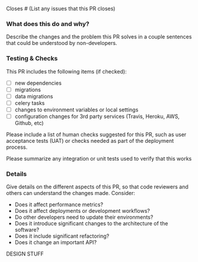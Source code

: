 Closes # (List any issues that this PR closes)

### What does this do and why?

Describe the changes and the problem this PR solves in a couple sentences that could be understood by non-developers.

### Testing & Checks

This PR includes the following items (if checked):
- [ ] new dependencies
- [ ] migrations
- [ ] data migrations
- [ ] celery tasks
- [ ] changes to environment variables or local settings
- [ ] configuration changes for 3rd party services (Travis, Heroku, AWS, Github, etc) 

Please include a list of human checks suggested for this PR, such as user acceptance tests (UAT) or checks needed as part of the deployment process.

Please summarize any integration or unit tests used to verify that this works

### Details

Give details on the different aspects of this PR, so that code reviewers and others can understand the changes made. Consider:

- Does it affect performance metrics?
- Does it affect deployments or development workflows?
- Do other developers need to update their environments?
- Does it introduce significant changes to the architecture of the software?
- Does it include significant refactoring?
- Does it change an important API?


DESIGN STUFF